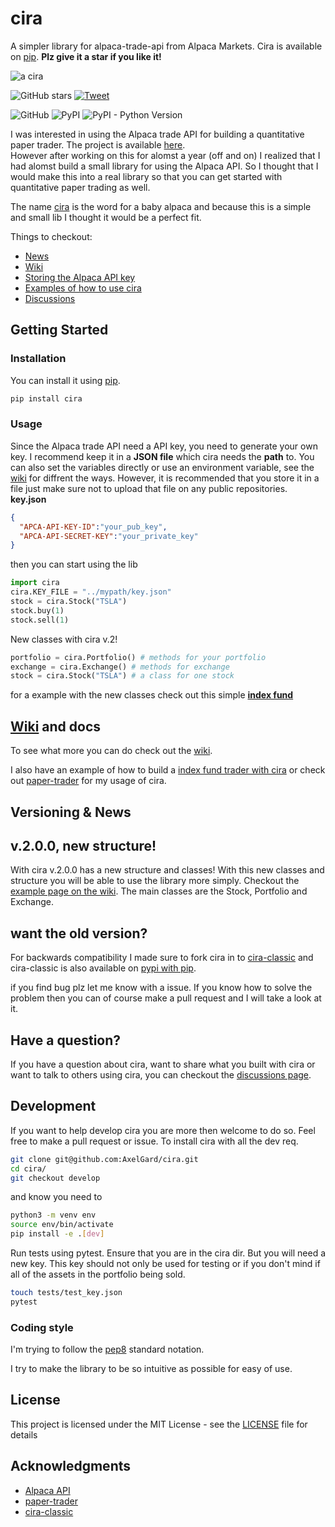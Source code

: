 # cira
A simpler library for alpaca-trade-api from Alpaca Markets.
Cira is available on [pip](https://pypi.org/project/cira/). **Plz give it a star if you like it!**

![a cira](https://external-content.duckduckgo.com/iu/?u=https%3A%2F%2Fi.pinimg.com%2F236x%2Fb6%2F42%2F3c%2Fb6423cfea7f6fcfeceeb9f852fa52ced--llama-drawing-drawing-art.jpg&f=1&nofb=1)

![GitHub stars](https://img.shields.io/github/stars/AxelGard/Cira?style=social)
[![Tweet](https://img.shields.io/twitter/url/http/shields.io.svg?style=social)](https://twitter.com/Axel_Gard)

![GitHub](https://img.shields.io/github/license/AxelGard/cira?style=plastic)
![PyPI](https://img.shields.io/pypi/v/cira)
![PyPI - Python Version](https://img.shields.io/pypi/pyversions/cira)

I was interested in using the Alpaca trade API for building a quantitative paper trader.
The project is available [here](https://github.com/AxelGard/paper-trader).<br>
However after working on this for alomst a year (off and on) I realized that I had alomst build a small library for using the Alpaca API.
So I thought that I would make this into a real library so that you can get started with quantitative paper trading as well.

The name [cira](https://en.wikipedia.org/wiki/Cria) is the word for a baby alpaca and because this is a simple and small lib I thought it would be a perfect fit.

Things to checkout: 

* [News](https://github.com/AxelGard/cira/discussions/categories/news)
* [Wiki](https://github.com/AxelGard/cira/wiki/Storing-the-Alpaca-API-key)
* [Storing the Alpaca API key](https://github.com/AxelGard/cira/wiki/Storing-the-Alpaca-API-key)
* [Examples of how to use cira](https://github.com/AxelGard/cira/wiki/Examples)
* [Discussions](https://github.com/AxelGard/cira/discussions)

## Getting Started

### Installation
You can install it using [pip](https://pypi.org/project/cira/).
```bash
pip install cira
```

### Usage
Since the Alpaca trade API need a API key, you need to generate your own key. I recommend keep it in a **JSON file** which cira needs the **path** to.
You can also set the variables directly or use an environment variable, see the [wiki](https://github.com/AxelGard/cira/wiki/Storing-the-Alpaca-API-key) for diffrent the ways. However, it is recommended that you store it in a file just make sure not to upload that file on any public repositories. <br>
**key.json**
```json
{
  "APCA-API-KEY-ID":"your_pub_key",
  "APCA-API-SECRET-KEY":"your_private_key"
}
```
then you can start using the lib
```python
import cira
cira.KEY_FILE = "../mypath/key.json"
stock = cira.Stock("TSLA")
stock.buy(1)
stock.sell(1)
```

New classes with cira v.2!
```python
portfolio = cira.Portfolio() # methods for your portfolio 
exchange = cira.Exchange() # methods for exchange 
stock = cira.Stock("TSLA") # a class for one stock
```
for a example with the new classes check out this simple **[index fund](https://axelgard.github.io/blog/cira/2020/12/23/cira-v2.html)**

## [Wiki](https://github.com/AxelGard/cira/wiki) and docs 

To see what more you can do check out the [wiki](https://github.com/AxelGard/cira/wiki).

I also have an example of how to build a [index fund trader with cira](https://axelgard.github.io/blog/cira/2020/08/20/cira-index-fund.html) or check out [paper-trader](https://github.com/AxelGard/paper-trader) for my usage of cira.

## Versioning & News 

## v.2.0.0, new structure!

With cira v.2.0.0 has a new structure and classes! 
With this new classes and structure you will be able to use the library more simply. Checkout the [example page on the wiki](https://github.com/AxelGard/cira/wiki/Examples). The main classes are the Stock, Portfolio and Exchange.

## want the old version?

For backwards compatibility I made sure to fork cira in to [cira-classic](https://github.com/AxelGard/cira-classic) and cira-classic is also available on [pypi with pip](https://pypi.org/project/cira-classic/). 

if you find bug plz let me know with a issue. If you know how to solve the problem then you can of course make a pull request and I will take a look at it.

## Have a question? 
If you have a question about cira, want to share what you built with cira or want to talk to others using cira, 
you can checkout the [discussions page](https://github.com/AxelGard/cira/discussions).

## Development 
If you want to help develop cira you are more then welcome to do so. 
Feel free to make a pull request or issue. 
To install cira with all the dev req.
```bash
git clone git@github.com:AxelGard/cira.git
cd cira/
git checkout develop
```
and know you need to  
```bash
python3 -m venv env
source env/bin/activate
pip install -e .[dev]
```
Run tests using pytest. Ensure that you are in the cira dir.
But you will need a new key. This key should not only be used for testing or if you don't mind if all of the assets in the portfolio being sold.   
```bash
touch tests/test_key.json
pytest
```


### Coding style
I'm trying to follow the [pep8](https://pep8.org/) standard notation. 

I try to make the library to be so intuitive as possible for easy of use.

## License
This project is licensed under the MIT License - see the [LICENSE](LICENSE.txt) file for details


## Acknowledgments

* [Alpaca API](https://alpaca.markets/)
* [paper-trader](https://github.com/AxelGard/paper-trader)
* [cira-classic](https://github.com/AxelGard/cira-classic)